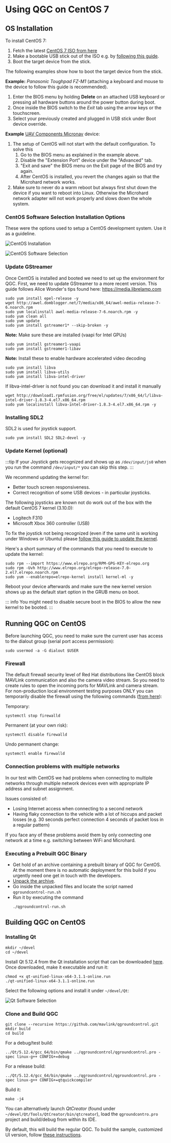 # Using QGC on CentOS 7

## OS Installation

To install CentOS 7:
1. Fetch the latest [CentOS 7 ISO from here](http://isoredirect.centos.org/centos/7/isos/x86_64/CentOS-7-x86_64-DVD-1810.iso)
1. Make a bootable USB stick out of the ISO e.g. by [following this guide](https://linuxize.com/post/how-to-create-a-bootable-centos-7-usb-stick/).
1. Boot the target device from the stick.


The following examples show how to boot the target device from the stick.


**Example:** *Panasonic Toughpad FZ-M1* (attaching a keyboard and mouse to the device to follow this guide is recommended).
1. Enter the BIOS menu by holding **Delete** on an attached USB keyboard or pressing all hardware buttons around the power button during boot.
1. Once inside the BIOS switch to the *Exit* tab using the arrow keys or the touchscreen.
1. Select your previously created and plugged in USB stick under Boot device override.


**Example** [UAV Components Micronav](https://www.uavcomp.com/command-control/micronav/) device:
1. The setup of CentOS will not start with the default configuration.
   To solve this
   1. Go to the BIOS menu as explained in the example above.
   1. Disable the "Extension Port" device under the "Advanced" tab.
   1. "Exit and save" the BIOS menu on the Exit page of the BIOS and try again.
   1. After CentOS is installed, you revert the changes again so that the Microhard network works.
1. Make sure to never do a warm reboot but always first shut down the device if you want to reboot into Linux.
   Otherwise the Microhard network adapter will not work properly and slows down the whole system.


### CentOS Software Selection Installation Options

These were the options used to setup a CentOS development system.
Use it as a guideline.

![CentOS Installation](../../../assets/dev_getting_started/centos/centos_installation.png)

![CentOS Software Selection](../../../assets/dev_getting_started/centos/centos_sw_selection.png)

### Update GStreamer

Once CentOS is installed and booted we need to set up the environment for QGC.
First, we need to update GStreamer to a more recent version.
This guide follows Alice Wonder's tips found here: https://media.librelamp.com

```
sudo yum install epel-release -y
wget http://awel.domblogger.net/7/media/x86_64/awel-media-release-7-6.noarch.rpm
sudo yum localinstall awel-media-release-7-6.noarch.rpm -y
sudo yum clean all
sudo yum update
sudo yum install gstreamer1* --skip-broken -y
```
**Note:** Make sure these are installed (vaapi for Intel GPUs)
```
sudo yum install gstreamer1-vaapi
sudo yum install gstreamer1-libav
```
**Note:** Install these to enable hardware accelerated video decoding
```
sudo yum install libva
sudo yum install libva-utils
sudo yum install libva-intel-driver
```
If libva-intel-driver is not found you can download it and install it manually
```
wget http://download1.rpmfusion.org/free/el/updates/7/x86_64/l/libva-intel-driver-1.8.3-4.el7.x86_64.rpm
sudo yum localinstall libva-intel-driver-1.8.3-4.el7.x86_64.rpm -y
```

### Installing SDL2

SDL2 is used for joystick support.

```
sudo yum install SDL2 SDL2-devel -y
```

### Update Kernel (optional)

:::tip
If your Joystick gets recognized and shows up as `/dev/input/js0` when you run the command `/dev/input/*` you can skip this step.
:::

We recommend updating the kernel for:
- Better touch screen responsiveness.
- Correct recognition of some USB devices - in particular joysticks.

The following joysticks are known not do work out of the box with the default CentOS 7 kernel (3.10.0):
- Logitech F310
- Microsoft Xbox 360 controller (USB)


To fix the joystick not being recognized (even if the same unit is working under Windows or Ubuntu) please [follow this guide to update the kernel](https://www.howtoforge.com/tutorial/how-to-upgrade-kernel-in-centos-7-server/).

Here's a short summary of the commands that you need to execute to update the kernel:
```
sudo rpm --import https://www.elrepo.org/RPM-GPG-KEY-elrepo.org
sudo rpm -Uvh http://www.elrepo.org/elrepo-release-7.0-2.el7.elrepo.noarch.rpm
sudo yum --enablerepo=elrepo-kernel install kernel-ml -y
```

Reboot your device afterwards and make sure the new kernel version shows up as the default start option in the GRUB menu on boot.

::: info
You might need to disable secure boot in the BIOS to allow the new kernel to be booted.
:::

## Running QGC on CentOS

Before launching QGC, you need to make sure the current user has access to the dialout group (serial port access permission):
```
sudo usermod -a -G dialout $USER
```

### Firewall

The default firewall security level of Red Hat distributions like CentOS block MAVLink communication and also the camera video stream.
So you need to create rules to open the incoming ports for MAVLink and camera stream.
For non-production local environment testing purposes ONLY you can temporarily disable the firewall using the following commands ([from here](https://www.liquidweb.com/kb/how-to-stop-and-disable-firewalld-on-centos-7/)):

Temporary:
```
systemctl stop firewalld
```

Permanent (at your own risk):
```
systemctl disable firewalld
```

Undo permanent change:
```
systemctl enable firewalld
```

### Connection problems with multiple networks

In our test with CentOS we had problems when connecting to multiple networks through multiple network devices even with appropriate IP address and subnet assignment.

Issues consisted of:
- Losing Internet access when connecting to a second network
- Having flaky connection to the vehicle with a lot of hiccups and packet losses (e.g. 30 seconds perfect connection 4 seconds of packet loss in a regular pattern)

If you face any of these problems avoid them by only connecting one network at a time e.g. switching between WiFi and Microhard.

### Executing a Prebuilt QGC Binary

- Get hold of an archive containing a prebuilt binary of QGC for CentOS.
  At the moment there is no automatic deployment for this build if you urgently need one get in touch with the developers.
- [Unpack the archive](https://www.hostdime.com/kb/hd/command-line/how-to-tar-untar-and-zip-files).
- Go inside the unpacked files and locate the script named `qgroundcontrol-run.sh`
- Run it by executing the command
  ```
  ./qgroundcontrol-run.sh
  ```

## Building QGC on CentOS

### Installing Qt
```
mkdir ~/devel
cd ~/devel
```

Install Qt 5.12.4 from the Qt installation script that can be downloaded [here](https://www.qt.io/download-thank-you?os=linux&hsLang=en).
Once downloaded, make it executable and run it:
```
chmod +x qt-unified-linux-x64-3.1.1-online.run
./qt-unified-linux-x64-3.1.1-online.run
```

Select the following options and install it under `~/devel/Qt`:

![Qt Software Selection](../../../assets/dev_getting_started/centos/qt_setup.png)

### Clone and Build QGC

```
git clone --recursive https://github.com/mavlink/qgroundcontrol.git
mkdir build
cd build
```
For a debug/test build:
```
../Qt/5.12.4/gcc_64/bin/qmake ../qgroundcontrol/qgroundcontrol.pro -spec linux-g++ CONFIG+=debug
```
For a release build:
```
../Qt/5.12.4/gcc_64/bin/qmake ../qgroundcontrol/qgroundcontrol.pro -spec linux-g++ CONFIG+=qtquickcompiler
```
Build it:
```
make -j4
```

You can alternatively launch *QtCreator* (found under `~/devel/Qt/Tools/QtCreator/bin/qtcreator`), load the `qgroundcontro.pro` project and build/debug from within its IDE.

By default, this will build the regular QGC.
To build the sample, customized UI version, follow [these instructions](https://github.com/mavlink/qgroundcontrol/blob/master/custom-example/README.md).
